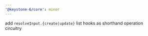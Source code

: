 ```yaml
---
'@keystone-6/core': minor
---
```


add `resolveInput.{create|update}` list hooks as shorthand operation circuitry
